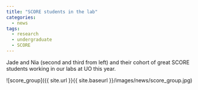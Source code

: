 ```yaml
---
title: "SCORE students in the lab"
categories:
  - news
tags:
  - research
  - undergraduate
  - SCORE
---
```


Jade and Nia (second and third from left) and their cohort of great SCORE students working in our labs at UO this year.

![score_group]({{ site.url }}{{ site.baseurl }}/images/news/score_group.jpg)
